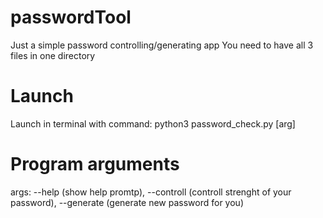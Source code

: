 # passwordTool
Just a simple password controlling/generating app
You need to have all 3 files in one directory
# Launch
Launch in terminal with command: python3 password_check.py [arg]
# Program arguments
args: --help (show help promtp), --controll (controll strenght of your password), --generate (generate new password for you)
